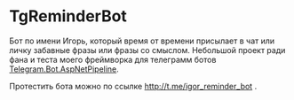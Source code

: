 # TgReminderBot

Бот по имени Игорь, который время от времени присылает в чат или личку забавные фразы или фразы со смыслом. Небольшой проект ради фана и теста моего фреймворка для телеграмм ботов [Telegram.Bot.AspNetPipeline](https://github.com/IT-rolling-out/Telegram.Bot.AspNetPipeline).

Протестить бота можно по ссылке http://t.me/igor_reminder_bot .